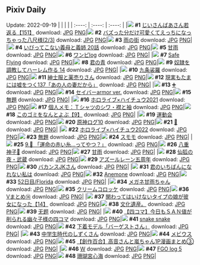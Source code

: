 ## Pixiv Daily
Update: 2022-09-19
|      |      |      |
| :----: | :----: | :----: |
|![](https://pixiv.microyu.workers.dev/c/240x480/img-master/img/2022/09/17/10/53/41/101280422_p0_master1200.jpg) **#1** [じいさんばあさん若返る【151】](https://www.pixiv.net/artworks/101280422) download: [JPG](https://pixiv.microyu.workers.dev/img-original/img/2022/09/17/10/53/41/101280422_p0.jpg) [PNG](https://pixiv.microyu.workers.dev/img-original/img/2022/09/17/10/53/41/101280422_p0.png)|![](https://pixiv.microyu.workers.dev/c/240x480/img-master/img/2022/09/17/00/00/43/101272337_p0_master1200.jpg) **#2** [バズった分だけ可愛くてえっちになっちゃった八尺様(2/3)](https://www.pixiv.net/artworks/101272337) download: [JPG](https://pixiv.microyu.workers.dev/img-original/img/2022/09/17/00/00/43/101272337_p0.jpg) [PNG](https://pixiv.microyu.workers.dev/img-original/img/2022/09/17/00/00/43/101272337_p0.png)|![](https://pixiv.microyu.workers.dev/c/240x480/img-master/img/2022/09/17/00/00/01/101272128_p0_master1200.jpg) **#3** [雨の街](https://www.pixiv.net/artworks/101272128) download: [JPG](https://pixiv.microyu.workers.dev/img-original/img/2022/09/17/00/00/01/101272128_p0.jpg) [PNG](https://pixiv.microyu.workers.dev/img-original/img/2022/09/17/00/00/01/101272128_p0.png)|
|![](https://pixiv.microyu.workers.dev/c/240x480/img-master/img/2022/09/17/00/10/27/101272739_p0_master1200.jpg) **#4** [いびってこない義母と義姉 20話](https://www.pixiv.net/artworks/101272739) download: [JPG](https://pixiv.microyu.workers.dev/img-original/img/2022/09/17/00/10/27/101272739_p0.jpg) [PNG](https://pixiv.microyu.workers.dev/img-original/img/2022/09/17/00/10/27/101272739_p0.png)|![](https://pixiv.microyu.workers.dev/c/240x480/img-master/img/2022/09/18/00/00/06/101297025_p0_master1200.jpg) **#5** [甘雨](https://www.pixiv.net/artworks/101297025) download: [JPG](https://pixiv.microyu.workers.dev/img-original/img/2022/09/18/00/00/06/101297025_p0.jpg) [PNG](https://pixiv.microyu.workers.dev/img-original/img/2022/09/18/00/00/06/101297025_p0.png)|![](https://pixiv.microyu.workers.dev/c/240x480/img-master/img/2022/09/17/20/43/44/101291483_p0_master1200.jpg) **#6** [ワンピlog](https://www.pixiv.net/artworks/101291483) download: [JPG](https://pixiv.microyu.workers.dev/img-original/img/2022/09/17/20/43/44/101291483_p0.jpg) [PNG](https://pixiv.microyu.workers.dev/img-original/img/2022/09/17/20/43/44/101291483_p0.png)|
|![](https://pixiv.microyu.workers.dev/c/240x480/img-master/img/2022/09/17/03/42/26/101276265_p0_master1200.jpg) **#7** [Safe Flying](https://www.pixiv.net/artworks/101276265) download: [JPG](https://pixiv.microyu.workers.dev/img-original/img/2022/09/17/03/42/26/101276265_p0.jpg) [PNG](https://pixiv.microyu.workers.dev/img-original/img/2022/09/17/03/42/26/101276265_p0.png)|![](https://pixiv.microyu.workers.dev/c/240x480/img-master/img/2022/09/18/00/00/01/101296998_p0_master1200.jpg) **#8** [君の青](https://www.pixiv.net/artworks/101296998) download: [JPG](https://pixiv.microyu.workers.dev/img-original/img/2022/09/18/00/00/01/101296998_p0.jpg) [PNG](https://pixiv.microyu.workers.dev/img-original/img/2022/09/18/00/00/01/101296998_p0.png)|![](https://pixiv.microyu.workers.dev/c/240x480/img-master/img/2022/09/17/00/30/02/101273263_p0_master1200.jpg) **#9** [奴隷を調教してハーレム作る 14](https://www.pixiv.net/artworks/101273263) download: [JPG](https://pixiv.microyu.workers.dev/img-original/img/2022/09/17/00/30/02/101273263_p0.jpg) [PNG](https://pixiv.microyu.workers.dev/img-original/img/2022/09/17/00/30/02/101273263_p0.png)|
|![](https://pixiv.microyu.workers.dev/c/240x480/img-master/img/2022/09/17/00/00/14/101272218_p0_master1200.jpg) **#10** [九条裟羅](https://www.pixiv.net/artworks/101272218) download: [JPG](https://pixiv.microyu.workers.dev/img-original/img/2022/09/17/00/00/14/101272218_p0.jpg) [PNG](https://pixiv.microyu.workers.dev/img-original/img/2022/09/17/00/00/14/101272218_p0.png)|![](https://pixiv.microyu.workers.dev/c/240x480/img-master/img/2022/09/17/17/02/05/101286430_p0_master1200.jpg) **#11** [紳士服と薬売りさん](https://www.pixiv.net/artworks/101286430) download: [JPG](https://pixiv.microyu.workers.dev/img-original/img/2022/09/17/17/02/05/101286430_p0.jpg) [PNG](https://pixiv.microyu.workers.dev/img-original/img/2022/09/17/17/02/05/101286430_p0.png)|![](https://pixiv.microyu.workers.dev/c/240x480/img-master/img/2022/09/18/18/19/14/101313513_p0_master1200.jpg) **#12** [現実もたまには嘘をつく137「あの人の妻だから」](https://www.pixiv.net/artworks/101313513) download: [JPG](https://pixiv.microyu.workers.dev/img-original/img/2022/09/18/18/19/14/101313513_p0.jpg) [PNG](https://pixiv.microyu.workers.dev/img-original/img/2022/09/18/18/19/14/101313513_p0.png)|
|![](https://pixiv.microyu.workers.dev/c/240x480/img-master/img/2022/09/17/18/30/00/101288211_p0_master1200.jpg) **#13** [➕](https://www.pixiv.net/artworks/101288211) download: [JPG](https://pixiv.microyu.workers.dev/img-original/img/2022/09/17/18/30/00/101288211_p0.jpg) [PNG](https://pixiv.microyu.workers.dev/img-original/img/2022/09/17/18/30/00/101288211_p0.png)|![](https://pixiv.microyu.workers.dev/c/240x480/img-master/img/2022/09/18/00/07/03/101297457_p0_master1200.jpg) **#14** [セイバーarmor ver.](https://www.pixiv.net/artworks/101297457) download: [JPG](https://pixiv.microyu.workers.dev/img-original/img/2022/09/18/00/07/03/101297457_p0.jpg) [PNG](https://pixiv.microyu.workers.dev/img-original/img/2022/09/18/00/07/03/101297457_p0.png)|![](https://pixiv.microyu.workers.dev/c/240x480/img-master/img/2022/09/17/00/00/09/101272183_p0_master1200.jpg) **#15** [無題](https://www.pixiv.net/artworks/101272183) download: [JPG](https://pixiv.microyu.workers.dev/img-original/img/2022/09/17/00/00/09/101272183_p0.jpg) [PNG](https://pixiv.microyu.workers.dev/img-original/img/2022/09/17/00/00/09/101272183_p0.png)|
|![](https://pixiv.microyu.workers.dev/c/240x480/img-master/img/2022/09/17/00/00/01/101272125_p0_master1200.jpg) **#16** [ホロライブ×ハイチュウ2021](https://www.pixiv.net/artworks/101272125) download: [JPG](https://pixiv.microyu.workers.dev/img-original/img/2022/09/17/00/00/01/101272125_p0.jpg) [PNG](https://pixiv.microyu.workers.dev/img-original/img/2022/09/17/00/00/01/101272125_p0.png)|![](https://pixiv.microyu.workers.dev/c/240x480/img-master/img/2022/09/17/08/00/03/101278444_p0_master1200.jpg) **#17** [個人メモ：Ｔシャツのシワ・襟と袖](https://www.pixiv.net/artworks/101278444) download: [JPG](https://pixiv.microyu.workers.dev/img-original/img/2022/09/17/08/00/03/101278444_p0.jpg) [PNG](https://pixiv.microyu.workers.dev/img-original/img/2022/09/17/08/00/03/101278444_p0.png)|![](https://pixiv.microyu.workers.dev/c/240x480/img-master/img/2022/09/17/12/37/15/101282098_p0_master1200.jpg) **#18** [このゴミをなんとよぶ【9】](https://www.pixiv.net/artworks/101282098) download: [JPG](https://pixiv.microyu.workers.dev/img-original/img/2022/09/17/12/37/15/101282098_p0.jpg) [PNG](https://pixiv.microyu.workers.dev/img-original/img/2022/09/17/12/37/15/101282098_p0.png)|
|![](https://pixiv.microyu.workers.dev/c/240x480/img-master/img/2022/09/17/00/00/11/101272196_p0_master1200.jpg) **#19** [運動会](https://www.pixiv.net/artworks/101272196) download: [JPG](https://pixiv.microyu.workers.dev/img-original/img/2022/09/17/00/00/11/101272196_p0.jpg) [PNG](https://pixiv.microyu.workers.dev/img-original/img/2022/09/17/00/00/11/101272196_p0.png)|![](https://pixiv.microyu.workers.dev/c/240x480/img-master/img/2022/09/17/11/32/49/101280982_p0_master1200.jpg) **#20** [原神ログ10](https://www.pixiv.net/artworks/101280982) download: [JPG](https://pixiv.microyu.workers.dev/img-original/img/2022/09/17/11/32/49/101280982_p0.jpg) [PNG](https://pixiv.microyu.workers.dev/img-original/img/2022/09/17/11/32/49/101280982_p0.png)|![](https://pixiv.microyu.workers.dev/c/240x480/img-master/img/2022/09/17/18/16/40/101287811_p0_master1200.jpg) **#21** [🥤](https://www.pixiv.net/artworks/101287811) download: [JPG](https://pixiv.microyu.workers.dev/img-original/img/2022/09/17/18/16/40/101287811_p0.jpg) [PNG](https://pixiv.microyu.workers.dev/img-original/img/2022/09/17/18/16/40/101287811_p0.png)|
|![](https://pixiv.microyu.workers.dev/c/240x480/img-master/img/2022/09/18/00/00/00/101296993_p0_master1200.jpg) **#22** [ホロライブ×ハイチュウ2022](https://www.pixiv.net/artworks/101296993) download: [JPG](https://pixiv.microyu.workers.dev/img-original/img/2022/09/18/00/00/00/101296993_p0.jpg) [PNG](https://pixiv.microyu.workers.dev/img-original/img/2022/09/18/00/00/00/101296993_p0.png)|![](https://pixiv.microyu.workers.dev/c/240x480/img-master/img/2022/09/17/23/14/27/101295766_p0_master1200.jpg) **#23** [無題](https://www.pixiv.net/artworks/101295766) download: [JPG](https://pixiv.microyu.workers.dev/img-original/img/2022/09/17/23/14/27/101295766_p0.jpg) [PNG](https://pixiv.microyu.workers.dev/img-original/img/2022/09/17/23/14/27/101295766_p0.png)|![](https://pixiv.microyu.workers.dev/c/240x480/img-master/img/2022/09/17/20/30/01/101291123_p0_master1200.jpg) **#24** [スモモ](https://www.pixiv.net/artworks/101291123) download: [JPG](https://pixiv.microyu.workers.dev/img-original/img/2022/09/17/20/30/01/101291123_p0.jpg) [PNG](https://pixiv.microyu.workers.dev/img-original/img/2022/09/17/20/30/01/101291123_p0.png)|
|![](https://pixiv.microyu.workers.dev/c/240x480/img-master/img/2022/09/18/00/00/18/101297092_p0_master1200.jpg) **#25** [9.👙 「運命の赤い糸...ってやつ？」](https://www.pixiv.net/artworks/101297092) download: [JPG](https://pixiv.microyu.workers.dev/img-original/img/2022/09/18/00/00/18/101297092_p0.jpg) [PNG](https://pixiv.microyu.workers.dev/img-original/img/2022/09/18/00/00/18/101297092_p0.png)|![](https://pixiv.microyu.workers.dev/c/240x480/img-master/img/2022/09/18/00/00/26/101297121_p0_master1200.jpg) **#26** [八重 神子🌸](https://www.pixiv.net/artworks/101297121) download: [JPG](https://pixiv.microyu.workers.dev/img-original/img/2022/09/18/00/00/26/101297121_p0.jpg) [PNG](https://pixiv.microyu.workers.dev/img-original/img/2022/09/18/00/00/26/101297121_p0.png)|![](https://pixiv.microyu.workers.dev/c/240x480/img-master/img/2022/09/17/22/13/14/101294052_p0_master1200.jpg) **#27** [甘雨](https://www.pixiv.net/artworks/101294052) download: [JPG](https://pixiv.microyu.workers.dev/img-original/img/2022/09/17/22/13/14/101294052_p0.jpg) [PNG](https://pixiv.microyu.workers.dev/img-original/img/2022/09/17/22/13/14/101294052_p0.png)|
|![](https://pixiv.microyu.workers.dev/c/240x480/img-master/img/2022/09/18/00/34/11/101298207_p0_master1200.jpg) **#28** [仙狐の夜・武蔵](https://www.pixiv.net/artworks/101298207) download: [JPG](https://pixiv.microyu.workers.dev/img-original/img/2022/09/18/00/34/11/101298207_p0.jpg) [PNG](https://pixiv.microyu.workers.dev/img-original/img/2022/09/18/00/34/11/101298207_p0.png)|![](https://pixiv.microyu.workers.dev/c/240x480/img-master/img/2022/09/17/13/59/59/101283299_p0_master1200.jpg) **#29** [アズールレーン五周年](https://www.pixiv.net/artworks/101283299) download: [JPG](https://pixiv.microyu.workers.dev/img-original/img/2022/09/17/13/59/59/101283299_p0.jpg) [PNG](https://pixiv.microyu.workers.dev/img-original/img/2022/09/17/13/59/59/101283299_p0.png)|![](https://pixiv.microyu.workers.dev/c/240x480/img-master/img/2022/09/17/00/46/07/101273628_p0_master1200.jpg) **#30** [バカンスJKさん](https://www.pixiv.net/artworks/101273628) download: [JPG](https://pixiv.microyu.workers.dev/img-original/img/2022/09/17/00/46/07/101273628_p0.jpg) [PNG](https://pixiv.microyu.workers.dev/img-original/img/2022/09/17/00/46/07/101273628_p0.png)|
|![](https://pixiv.microyu.workers.dev/c/240x480/img-master/img/2022/09/17/00/00/11/101272198_p0_master1200.jpg) **#31** [君のいちばんになれない私は](https://www.pixiv.net/artworks/101272198) download: [JPG](https://pixiv.microyu.workers.dev/img-original/img/2022/09/17/00/00/11/101272198_p0.jpg) [PNG](https://pixiv.microyu.workers.dev/img-original/img/2022/09/17/00/00/11/101272198_p0.png)|![](https://pixiv.microyu.workers.dev/c/240x480/img-master/img/2022/09/17/00/13/23/101272822_p0_master1200.jpg) **#32** [Anemone](https://www.pixiv.net/artworks/101272822) download: [JPG](https://pixiv.microyu.workers.dev/img-original/img/2022/09/17/00/13/23/101272822_p0.jpg) [PNG](https://pixiv.microyu.workers.dev/img-original/img/2022/09/17/00/13/23/101272822_p0.png)|![](https://pixiv.microyu.workers.dev/c/240x480/img-master/img/2022/09/18/00/00/12/101297056_p0_master1200.jpg) **#33** [52日目/Florida](https://www.pixiv.net/artworks/101297056) download: [JPG](https://pixiv.microyu.workers.dev/img-original/img/2022/09/18/00/00/12/101297056_p0.jpg) [PNG](https://pixiv.microyu.workers.dev/img-original/img/2022/09/18/00/00/12/101297056_p0.png)|
|![](https://pixiv.microyu.workers.dev/c/240x480/img-master/img/2022/09/17/21/44/10/101293266_p0_master1200.jpg) **#34** [メガネ甘雨ちゃん](https://www.pixiv.net/artworks/101293266) download: [JPG](https://pixiv.microyu.workers.dev/img-original/img/2022/09/17/21/44/10/101293266_p0.jpg) [PNG](https://pixiv.microyu.workers.dev/img-original/img/2022/09/17/21/44/10/101293266_p0.png)|![](https://pixiv.microyu.workers.dev/c/240x480/img-master/img/2022/09/18/20/30/00/101317287_p0_master1200.jpg) **#35** [クリームコロッケ](https://www.pixiv.net/artworks/101317287) download: [JPG](https://pixiv.microyu.workers.dev/img-original/img/2022/09/18/20/30/00/101317287_p0.jpg) [PNG](https://pixiv.microyu.workers.dev/img-original/img/2022/09/18/20/30/00/101317287_p0.png)|![](https://pixiv.microyu.workers.dev/c/240x480/img-master/img/2022/09/18/12/43/15/101307320_p0_master1200.jpg) **#36** [Vまとめ⑭](https://www.pixiv.net/artworks/101307320) download: [JPG](https://pixiv.microyu.workers.dev/img-original/img/2022/09/18/12/43/15/101307320_p0.jpg) [PNG](https://pixiv.microyu.workers.dev/img-original/img/2022/09/18/12/43/15/101307320_p0.png)|
|![](https://pixiv.microyu.workers.dev/c/240x480/img-master/img/2022/09/17/00/00/34/101272307_p0_master1200.jpg) **#37** [関わってはいけないタイプの娘が彼女になった【14】](https://www.pixiv.net/artworks/101272307) download: [JPG](https://pixiv.microyu.workers.dev/img-original/img/2022/09/17/00/00/34/101272307_p0.jpg) [PNG](https://pixiv.microyu.workers.dev/img-original/img/2022/09/17/00/00/34/101272307_p0.png)|![](https://pixiv.microyu.workers.dev/c/240x480/img-master/img/2022/09/17/18/59/28/101288357_p0_master1200.jpg) **#38** [文化遺産。](https://www.pixiv.net/artworks/101288357) download: [JPG](https://pixiv.microyu.workers.dev/img-original/img/2022/09/17/18/59/28/101288357_p0.jpg) [PNG](https://pixiv.microyu.workers.dev/img-original/img/2022/09/17/18/59/28/101288357_p0.png)|![](https://pixiv.microyu.workers.dev/c/240x480/img-master/img/2022/09/17/23/03/07/101295432_p0_master1200.jpg) **#39** [无题](https://www.pixiv.net/artworks/101295432) download: [JPG](https://pixiv.microyu.workers.dev/img-original/img/2022/09/17/23/03/07/101295432_p0.jpg) [PNG](https://pixiv.microyu.workers.dev/img-original/img/2022/09/17/23/03/07/101295432_p0.png)|
|![](https://pixiv.microyu.workers.dev/c/240x480/img-master/img/2022/09/17/18/55/40/101288788_p0_master1200.jpg) **#40** [【四コマ】今日もＳＡＮ値が削られる幽々子様の四コマ](https://www.pixiv.net/artworks/101288788) download: [JPG](https://pixiv.microyu.workers.dev/img-original/img/2022/09/17/18/55/40/101288788_p0.jpg) [PNG](https://pixiv.microyu.workers.dev/img-original/img/2022/09/17/18/55/40/101288788_p0.png)|![](https://pixiv.microyu.workers.dev/c/240x480/img-master/img/2022/09/17/19/54/26/101290182_p0_master1200.jpg) **#41** [snake snake](https://www.pixiv.net/artworks/101290182) download: [JPG](https://pixiv.microyu.workers.dev/img-original/img/2022/09/17/19/54/26/101290182_p0.jpg) [PNG](https://pixiv.microyu.workers.dev/img-original/img/2022/09/17/19/54/26/101290182_p0.png)|![](https://pixiv.microyu.workers.dev/c/240x480/img-master/img/2022/09/17/00/13/50/101272834_p0_master1200.jpg) **#42** [下着モデル「バーゲストさん」](https://www.pixiv.net/artworks/101272834) download: [JPG](https://pixiv.microyu.workers.dev/img-original/img/2022/09/17/00/13/50/101272834_p0.jpg) [PNG](https://pixiv.microyu.workers.dev/img-original/img/2022/09/17/00/13/50/101272834_p0.png)|
|![](https://pixiv.microyu.workers.dev/c/240x480/img-master/img/2022/09/18/00/20/02/101297837_p0_master1200.jpg) **#43** [中学生時代のしずくさん](https://www.pixiv.net/artworks/101297837) download: [JPG](https://pixiv.microyu.workers.dev/img-original/img/2022/09/18/00/20/02/101297837_p0.jpg) [PNG](https://pixiv.microyu.workers.dev/img-original/img/2022/09/18/00/20/02/101297837_p0.png)|![](https://pixiv.microyu.workers.dev/c/240x480/img-master/img/2022/09/17/14/44/11/101284016_p0_master1200.jpg) **#44** [メビウス](https://www.pixiv.net/artworks/101284016) download: [JPG](https://pixiv.microyu.workers.dev/img-original/img/2022/09/17/14/44/11/101284016_p0.jpg) [PNG](https://pixiv.microyu.workers.dev/img-original/img/2022/09/17/14/44/11/101284016_p0.png)|![](https://pixiv.microyu.workers.dev/c/240x480/img-master/img/2022/09/17/00/02/35/101272476_p0_master1200.jpg) **#45** [【創作百合】高音さんと嵐ちゃん1P漫画まとめ③](https://www.pixiv.net/artworks/101272476) download: [JPG](https://pixiv.microyu.workers.dev/img-original/img/2022/09/17/00/02/35/101272476_p0.jpg) [PNG](https://pixiv.microyu.workers.dev/img-original/img/2022/09/17/00/02/35/101272476_p0.png)|
|![](https://pixiv.microyu.workers.dev/c/240x480/img-master/img/2022/09/18/01/18/34/101288942_p0_master1200.jpg) **#46** [W](https://www.pixiv.net/artworks/101288942) download: [JPG](https://pixiv.microyu.workers.dev/img-original/img/2022/09/18/01/18/34/101288942_p0.jpg) [PNG](https://pixiv.microyu.workers.dev/img-original/img/2022/09/18/01/18/34/101288942_p0.png)|![](https://pixiv.microyu.workers.dev/c/240x480/img-master/img/2022/09/17/00/47/22/101273653_p0_master1200.jpg) **#47** [FGO log 5](https://www.pixiv.net/artworks/101273653) download: [JPG](https://pixiv.microyu.workers.dev/img-original/img/2022/09/17/00/47/22/101273653_p0.jpg) [PNG](https://pixiv.microyu.workers.dev/img-original/img/2022/09/17/00/47/22/101273653_p0.png)|![](https://pixiv.microyu.workers.dev/c/240x480/img-master/img/2022/09/17/00/01/01/101272268_p0_master1200.jpg) **#48** [珊瑚宮心海](https://www.pixiv.net/artworks/101272268) download: [JPG](https://pixiv.microyu.workers.dev/img-original/img/2022/09/17/00/01/01/101272268_p0.jpg) [PNG](https://pixiv.microyu.workers.dev/img-original/img/2022/09/17/00/01/01/101272268_p0.png)|
